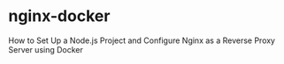 # nginx-docker
How to Set Up a Node.js Project and Configure Nginx as a Reverse Proxy Server using Docker 
